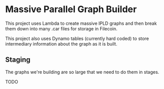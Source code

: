 # Massive Parallel Graph Builder

This project uses Lambda to create massive IPLD graphs
and then break them down into many .car files for storage
in Filecoin.

This project also uses Dynamo tables (currently hard coded)
to store intermediary information about the graph as it is
built.

## Staging

The graphs we're building are so large that we need to do them in stages.

TODO

